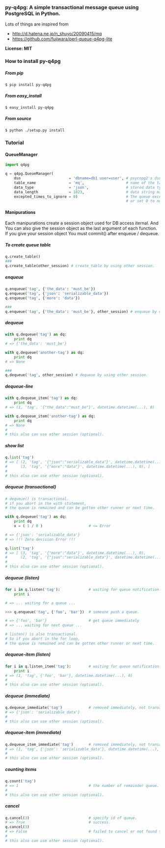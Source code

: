 ### py-q4pg: A simple transactional message queue using PostgreSQL in Python.

Lots of things are inspired from
 - http://d.hatena.ne.jp/n_shuyo/20090415/mq
 - https://github.com/fujiwara/perl-queue-q4pg-lite

__License: MIT__

### How to install py-q4pg

##### From pip

    $ pip install py-q4pg

##### From easy_install

    $ easy_install py-q4pg

##### From source

    $ python ./setup.py install

### Tutorial

#### QueueManager
```python
import q4pg

q = q4pg.QueueManager(
    dsn                      = 'dbname=db1 user=user', # psycopg2's dsn argument. or db-url ("postgresql://username:password@hostname:port/dbname")
    table_name               = 'mq',                   # name of the table to use. (default "mq")
    data_type                = 'json',                 # stored data type : 'json' or 'text'. (default "json")
    data_length              = 1023,                   # data string max length. (default 1023)
    excepted_times_to_ignore = 0)                      # The queue excepted more than this times will be ignored
                                                       # or set 0 to not ignore any queue. (default 0)
```

#### Manipurations

Each manipurations create a session object used for DB access iternal.
And You can also give the session object as the last argument of each function.
If you give your session object You must commit() after enqueue / dequeue.

##### To create queue table
```python
q.create_table()
###
q.create_table(other_session) # create_table by using other session.
```

##### enqueue
```python
q.enqueue('tag', {'the_data': 'must_be'})
q.enqueue('tag', {'json': 'serializable_data'})
q.enqueue('tag', {'more': 'data'})

###
q.enqueue('tag', {'the_data': 'must_be'}, other_session) # enqueue by using other session.
```

##### dequeue
```python
with q.dequeue('tag') as dq:
    print dq
# => {'the_data': 'must_be'}

with q.dequeue('another-tag') as dq:
    print dq
# => None

###
q.dequeue('tag', other_session) # dequeue by using other session.
```

##### dequeue-line
```python
with q.dequeue_item('tag') as dq:
    print dq
# => (1, 'tag', '{"the_data":"must_be"}', datetime.datetime(...), 0)

with q.dequeue_item('another-tag') as dq:
    print dq
# => None
#
# this also can use other session (optional).
```

##### show list
```python
q.list('tag')
# => [ (2, 'tag', '{"json":"serializable_data"}', datetime.datetime(...), 0),
#      (3, 'tag', '{"more":"data"}', datetime.datetime(...), 0), ]
#
# this also can use other session (optional).
```

##### dequeue (transactional)
```python
# dequeue() is transactional.
# if you abort in the with statement,
# the queue is remained and can be gotten other runner or next time.

with q.dequeue('tag') as dq:
    print dq
    x = ( 1 / 0 )                     # <= Error

# => {'json': 'serializable_data'}
# => !!! Zero devision Error !!!

q.list('tag')
# => [ (3, 'tag', '{"more":"data"}', datetime.datetime(...), 0),
#      (2, 'tag', '{"json":"serializable_data"}', datetime.datetime(...), 1), ] <= remained and push tail.
#                                                                        ^^^    <= error counter is incremented.
# this also can use other session (optional).
```

##### dequeue (listen)
```python
for i in q.listen('tag'):             # waiting for queue notification.
    print i

# => ... waiting for a queue ...

>>> q.enqueue('tag', {'foo', 'bar'})  # someone push a queue.

# => {'foo', 'bar'}                   # get queue immediately
# => ... waiting for next queue ...

# listen() is also transactional.
# So if you abort in the for loop,
# the queue is remained and can be gotten other runner or next time.
```

##### dequeue-item (listen)
```python
for i in q.listen_item('tag'):        # waiting for queue notification.
    print i
# => (1, 'tag', {'foo', 'bar'}, datetime.datetime(...), 0)
#
# this also can use other session (optional).
```

##### dequeue (immediate)
```python
q.dequeue_immediate('tag')            # removed immediately, not transactional.
# => {'json': 'serializable_data'}
#
# this also can use other session (optional).
```

##### dequeue-item (immediate)
```python
q.dequeue_item_immediate('tag')       # removed immediately, not transactional.
# => (1, 'tag', {'json': 'serializable_data'}, datetime.datetime(...), 1)
#
# this also can use other session (optional).
```

##### counting items
```python
q.count('tag')
# => 1                                # the number of remainder queue.
#
# this also can use other session (optional).
```

##### cancel
```python
q.cancel(3)                           # specify id of queue.
# => True                             # success.
q.cancel(3)
# => False                            # failed to cancel or not found the queue.
#
# this also can use other session (optional).
```
